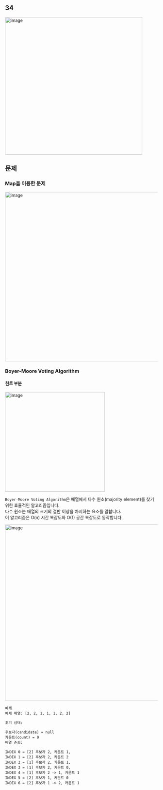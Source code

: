 ## 34

<img width="452" alt="image" src="https://github.com/user-attachments/assets/7ec50126-b259-4dbc-bc85-cfb368521f95">



## 문제
### Map을 이용한 문제
<img width="557" alt="image" src="https://github.com/user-attachments/assets/50a1f8c4-ee79-4c91-bf9f-99e19ad15d6a">


### Boyer-Moore Voting Algorithm
#### 힌트 부분
<img width="328" alt="image" src="https://github.com/user-attachments/assets/cade40df-8c79-4839-b6b0-78a6d27da6a0">

`Boyer-Moore Voting Algorithm`은 배열에서 다수 원소(majority element)를 찾기 위한 효율적인 알고리즘입니다. <br>
다수 원소는 배열의 크기의 절반 이상을 차지하는 요소를 말합니다. <br>
이 알고리즘은 O(n) 시간 복잡도와 O(1) 공간 복잡도로 동작합니다. <br>

<img width="580" alt="image" src="https://github.com/user-attachments/assets/f5d49ea0-0ef1-4dda-bfae-9589667013db">

~~~text
예제
예제 배열: [2, 2, 1, 1, 1, 2, 2]

초기 상태:

후보자(candidate) = null
카운트(count) = 0
배열 순회:

INDEX 0 = [2] 후보자 2, 카운트 1,  
INDEX 1 = [2] 후보자 2, 카운트 2 
INDEX 2 = [1] 후보자 2, 카운트 1, 
INDEX 3 = [1] 후보자 2, 카운트 0, 
INDEX 4 = [1] 후보자 2 -> 1, 카운트 1
INDEX 5 = [2] 후보자 1, 카운트 0
INDEX 6 = [2] 후보자 1 -> 2, 카운트 1 


~~~
